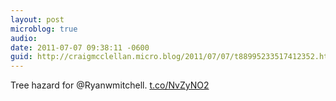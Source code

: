 ```yaml
---
layout: post
microblog: true
audio: 
date: 2011-07-07 09:38:11 -0600
guid: http://craigmcclellan.micro.blog/2011/07/07/t88995233517412352.html
---
```

Tree hazard for @Ryanwmitchell.  [t.co/NvZyNO2](http://t.co/NvZyNO2)
